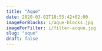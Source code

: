 ```yaml
---
title: "Aque"
date: 2020-03-02T18:55:42+02:00
imageForBlocks: i/aque-blocks.jpg 
imageForFilter: i/filter-acque.jpg
slug: "aque"
draft: false
---
```


